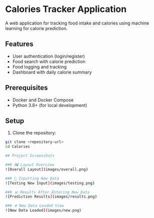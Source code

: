 # Calories Tracker Application

A web application for tracking food intake and calories using machine learning for calorie prediction.

## Features

- User authentication (login/register)
- Food search with calorie prediction
- Food logging and tracking
- Dashboard with daily calorie summary

## Prerequisites

- Docker and Docker Compose
- Python 3.8+ (for local development)

## Setup

1. Clone the repository:
```bash
git clone <repository-url>
cd Calories

## Project Screenshots

### 🖼️ Layout Overview
![Overall Layout](images/overall.png)

### 🧪 Inputting New Data
![Testing New Input](images/testing.png)

### 📊 Results After Entering New Data
![Prediction Results](images/results.png)

### ➕ New Data Loaded View
![New Data Loaded](images/new.png)

